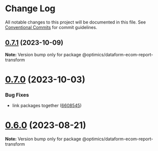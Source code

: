 # Change Log

All notable changes to this project will be documented in this file.
See [Conventional Commits](https://conventionalcommits.org) for commit guidelines.

## [0.7.1](https://github.com/optimics/analytics/compare/v0.7.0...v0.7.1) (2023-10-09)

**Note:** Version bump only for package @optimics/dataform-ecom-report-transform





# [0.7.0](https://github.com/optimics/analytics/compare/v0.6.0...v0.7.0) (2023-10-03)


### Bug Fixes

* link packages together ([6608545](https://github.com/optimics/analytics/commit/6608545dc4f7493aa1424e77fbc85373049e297f))





# [0.6.0](https://github.com/optimics/analytics/compare/v0.5.0...v0.6.0) (2023-08-21)

**Note:** Version bump only for package @optimics/dataform-ecom-report-transform
